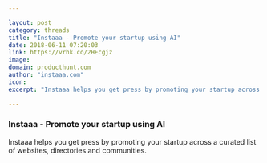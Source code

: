 ```yaml
---

layout: post
category: threads
title: "Instaaa - Promote your startup using AI"
date: 2018-06-11 07:20:03
link: https://vrhk.co/2HEcgjz
image: 
domain: producthunt.com
author: "instaaa.com"
icon: 
excerpt: "Instaaa helps you get press by promoting your startup across a curated list of websites, directories and communities."

---
```


### Instaaa - Promote your startup using AI

Instaaa helps you get press by promoting your startup across a curated list of websites, directories and communities.